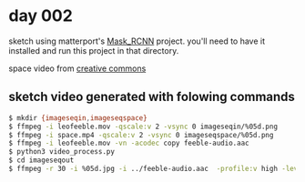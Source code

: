 # day 002

sketch using matterport's [Mask_RCNN](https://github.com/matterport/Mask_RCNN) project. you'll need to have it installed and run this project in that directory.

space video from [creative commons](https://pixabay.com/en/videos/space-universe-cosmos-background-7980/)

## sketch video generated with folowing commands

```bash
$ mkdir {imageseqin,imageseqspace}
$ ffmpeg -i leofeeble.mov -qscale:v 2 -vsync 0 imageseqin/%05d.png
$ ffmpeg -i space.mp4 -qscale:v 2 -vsync 0 imageseqspace/%05d.png
$ ffmpeg -i leofeeble.mov -vn -acodec copy feeble-audio.aac
$ python3 video_process.py 
$ cd imageseqout
$ ffmpeg -r 30 -i %05d.jpg -i ../feeble-audio.aac  -profile:v high -level 4.0 -strict -2 day3.mp4
```
